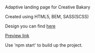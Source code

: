 Adaptive landing page for Creative Bakary

Created using HTML5, BEM, SASS(SCSS)

Design you can find [here](https://www.figma.com/file/dY3izAm0Vspsmra4lQWQIP/Bakerlab-FE-students?node-id=0%3A1)

[Preview link](https://lytvyshko.github.io/Creative_Bakary/)

Use 'npm start' to build up the project.

